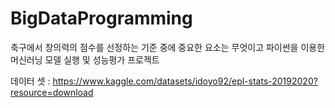 # BigDataProgramming
축구에서 창의력의 점수를 선정하는 기준 중에 중요한 요소는 무엇이고 파이썬을 이용한 머신러닝 모델 실행 및 성능평가 프로젝트

데이터 셋 : https://www.kaggle.com/datasets/idoyo92/epl-stats-20192020?resource=download

